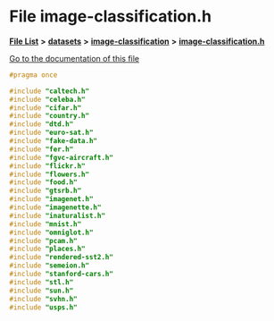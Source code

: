 

# File image-classification.h

[**File List**](files.md) **>** [**datasets**](dir_29ff4802398ba4a572b958e731c7adb4.md) **>** [**image-classification**](dir_9d21d6f83a70094db43fe94b096ae893.md) **>** [**image-classification.h**](image-classification_8h.md)

[Go to the documentation of this file](image-classification_8h.md)


```C++
#pragma once

#include "caltech.h"
#include "celeba.h"
#include "cifar.h"
#include "country.h"
#include "dtd.h"
#include "euro-sat.h"
#include "fake-data.h"
#include "fer.h"
#include "fgvc-aircraft.h"
#include "flickr.h"
#include "flowers.h"
#include "food.h"
#include "gtsrb.h"
#include "imagenet.h"
#include "imagenette.h"
#include "inaturalist.h"
#include "mnist.h"
#include "omniglot.h"
#include "pcam.h"
#include "places.h"
#include "rendered-sst2.h"
#include "semeion.h"
#include "stanford-cars.h"
#include "stl.h"
#include "sun.h"
#include "svhn.h"
#include "usps.h"
```


